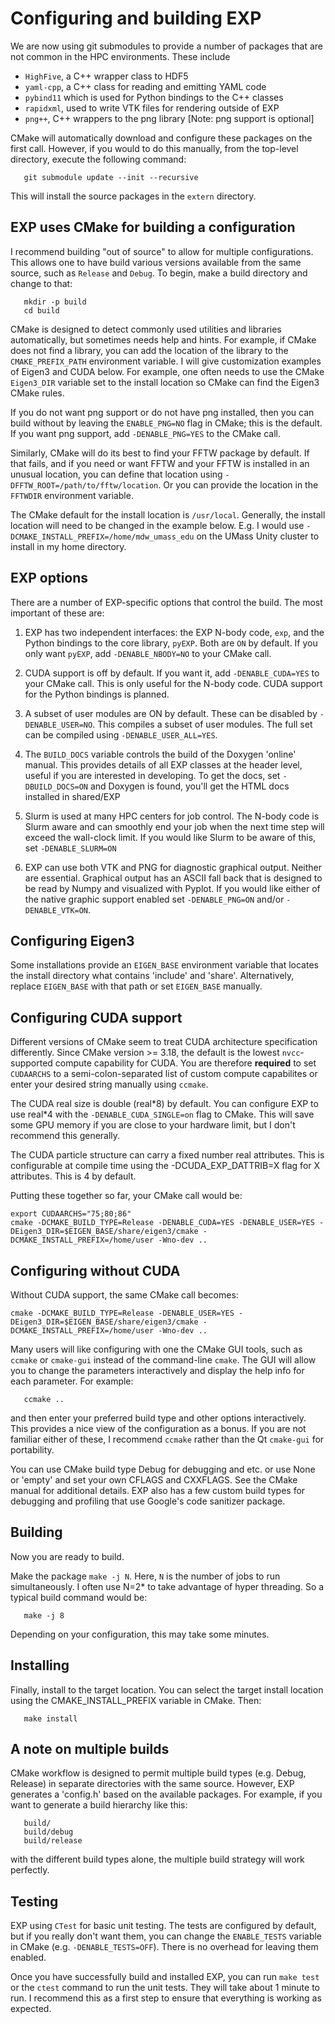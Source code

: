 # Configuring and building EXP

We are now using git submodules to provide a number of packages that
are not common in the HPC environments.  These include

- `HighFive`, a C++ wrapper
class to HDF5
- `yaml-cpp`, a C++ class for reading and emitting YAML code
- `pybind11` which is used for Python bindings to the C++ classes
- `rapidxml`, used to write VTK files for rendering outside of EXP
- `png++`, C++ wrappers to the png library [Note: png support is optional]

CMake will automatically download and configure these packages on the
first call. However, if you would to do this manually, from the
top-level directory, execute the following command:

```
   git submodule update --init --recursive
```

This will install the source packages in the `extern` directory.


## EXP uses CMake for building a configuration

I recommend building "out of source" to allow for multiple
configurations.  This allows one to have build various versions
available from the same source, such as `Release` and `Debug`.  To
begin, make a build directory and change to that:

```
   mkdir -p build
   cd build
```

CMake is designed to detect commonly used utilities and libraries
automatically, but sometimes needs help and hints.  For example, if
CMake does not find a library, you can add the location of the library
to the `CMAKE_PREFIX_PATH` environment variable.  I will give
customization examples of Eigen3 and CUDA below.  For example, one
often needs to use the CMake `Eigen3_DIR` variable set to the install
location so CMake can find the Eigen3 CMake rules.

If you do not want png support or do not have png installed, then you
can build without by leaving the `ENABLE_PNG=NO` flag in CMake; this
is the default.  If you want png support, add `-DENABLE_PNG=YES` to
the CMake call.

Similarly, CMake will do its best to find your FFTW package by
default.  If that fails, and if you need or want FFTW and your FFTW is
installed in an unusual location, you can define that location using
`-DFFTW_ROOT=/path/to/fftw/location`.  Or you can provide the location
in the `FFTWDIR` environment variable.

The CMake default for the install location is `/usr/local`.
Generally, the install location will need to be changed in the example
below.  E.g. I would use `-DCMAKE_INSTALL_PREFIX=/home/mdw_umass_edu`
on the UMass Unity cluster to install in my home directory.

## EXP options

There are a number of EXP-specific options that control the build.
The most important of these are:

1. EXP has two independent interfaces: the EXP N-body code, `exp`, and
   the Python bindings to the core library, `pyEXP`.  Both are `ON` by
   default.  If you only want `pyEXP`, add `-DENABLE_NBODY=NO` to your
   CMake call.

2. CUDA support is off by default.  If you want it, add
   `-DENABLE_CUDA=YES` to your CMake call.  This is only useful for
   the N-body code.  CUDA support for the Python bindings is planned.

3. A subset of user modules are ON by default.  These can be disabled
   by `-DENABLE_USER=NO`.  This compiles a subset of user modules.
   The full set can be compiled using `-DENABLE_USER_ALL=YES`.

4. The `BUILD_DOCS` variable controls the build of the Doxygen
   'online' manual.  This provides details of all EXP classes at the
   header level, useful if you are interested in developing.  To get
   the docs, set `-DBUILD_DOCS=ON` and Doxygen is found, you'll get
   the HTML docs installed in shared/EXP

5. Slurm is used at many HPC centers for job control.  The N-body code
   is Slurm aware and can smoothly end your job when the next time
   step will exceed the wall-clock limit.  If you would like Slurm to
   be aware of this, set `-DENABLE_SLURM=ON`

6. EXP can use both VTK and PNG for diagnostic graphical output.
   Neither are essential.  Graphical output has an ASCII fall back
   that is designed to be read by Numpy and visualized with Pyplot.
   If you would like either of the native graphic support enabled set
   `-DENABLE_PNG=ON` and/or `-DENABLE_VTK=ON`.


## Configuring Eigen3

Some installations provide an `EIGEN_BASE` environment variable that
locates the install directory what contains 'include' and 'share'.
Alternatively, replace `EIGEN_BASE` with that path or set `EIGEN_BASE`
manually.

## Configuring CUDA support

Different versions of CMake seem to treat CUDA architecture
specification differently.  Since CMake version >= 3.18, the default
is the lowest `nvcc`-supported compute capability for CUDA.  You are
therefore **required** to set `CUDAARCHS` to a semi-colon-separated list
of custom compute capabilites or enter your desired string manually
using `ccmake`.

The CUDA real size is double (real\*8) by default.  You can configure
EXP to use real\*4 with the `-DENABLE_CUDA_SINGLE=on` flag to CMake.  This
will save some GPU memory if you are close to your hardware limit, but
I don't recommend this generally.

The CUDA particle structure can carry a fixed number real attributes.
This is configurable at compile time using the -DCUDA_EXP_DATTRIB=X flag
for X attributes.  This is 4 by default.

Putting these together so far, your CMake call would be:

```
export CUDAARCHS="75;80;86"
cmake -DCMAKE_BUILD_TYPE=Release -DENABLE_CUDA=YES -DENABLE_USER=YES -DEigen3_DIR=$EIGEN_BASE/share/eigen3/cmake -DCMAKE_INSTALL_PREFIX=/home/user -Wno-dev ..
````

## Configuring without CUDA

Without CUDA support, the same CMake call becomes:
```
cmake -DCMAKE_BUILD_TYPE=Release -DENABLE_USER=YES -DEigen3_DIR=$EIGEN_BASE/share/eigen3/cmake -DCMAKE_INSTALL_PREFIX=/home/user -Wno-dev ..
```

Many users will like configuring with one the CMake GUI tools, such as
`ccmake` or `cmake-gui` instead of the command-line `cmake`.  The GUI
will allow you to change the parameters interactively and display the
help info for each parameter.  For example:

```
   ccmake ..
```

and then enter your preferred build type and other options
interactively.  This provides a nice view of the configuration as a
bonus.  If you are not familiar either of these, I recommend `ccmake`
rather than the Qt `cmake-gui` for portability.

You can use CMake build type Debug for debugging and etc. or use None
or 'empty' and set your own CFLAGS and CXXFLAGS.  See the CMake manual
for additional details.  EXP also has a few custom build types for
debugging and profiling that use Google's code sanitizer package.

## Building

Now you are ready to build.

Make the package `make -j N`. Here, `N` is the number of jobs to run
simultaneously.  I often use N=2*<number of cores> to take advantage
of hyper threading.  So a typical build command would be:

```
   make -j 8
```
Depending on your configuration, this may take some minutes.

## Installing

Finally, install to the target location.  You can select the target
install location using the CMAKE_INSTALL_PREFIX variable in CMake.
Then:

```
   make install
```

## A note on multiple builds

CMake workflow is designed to permit multiple build types (e.g. Debug,
Release) in separate directories with the same source.  However, EXP
generates a 'config.h' based on the available packages. For example,
if you want to generate a build hierarchy like this:

```
   build/
   build/debug
   build/release
```
with the different build types alone, the multiple build strategy
will work perfectly.

## Testing

EXP using `CTest` for basic unit testing.  The tests are configured by
default, but if you really don't want them, you can change the
`ENABLE_TESTS` variable in CMake (e.g. `-DENABLE_TESTS=OFF`).  There
is no overhead for leaving them enabled.

Once you have successfully build and installed EXP, you can run `make
test` or the `ctest` command to run the unit tests.  They will take
about 1 minute to run.  I recommend this as a first step to ensure
that everything is working as expected.
